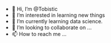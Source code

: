 - 👋 Hi, I’m @Tobistic
- 👀 I’m interested in learning new things
- 🌱 I’m currently learning data science.
- 💞️ I’m looking to collaborate on ...
- 📫 How to reach me ...

<!---
Tobistic/Tobistic is a ✨ special ✨ repository because its `README.md` (this file) appears on your GitHub profile.
You can click the Preview link to take a look at your changes.
--->
